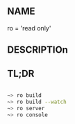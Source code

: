 ## NAME

ro = 'read only'

## DESCRIPTIOn

## TL;DR

```sh

~> ro build
~> ro build --watch
~> ro server
~> ro console

```
